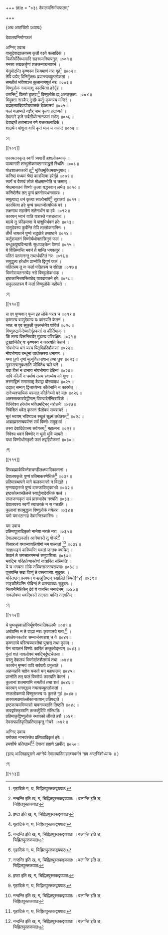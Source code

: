 +++
title = "०३८ देवालयनिर्माणफलम्"

+++
    
\{अथ अष्टत्रिंशो ऽध्यायः\}

देवालयनिर्माणफलं  
    
अग्निर् उवाच  
वासुदेवाद्यालयस्य कृतौ वक्ष्ये फलादिकं ।  
चिकीर्षोर्देवधामादि सहस्रजनिपापनुत् ॥००१॥  
मनसा सद्मकर्तॄणां शतजन्माघनाशनं ।  
येनुमोदन्ति कृष्णस्य क्रियमाणं नरा गृहं[^१]   ॥००२॥  
तेपि पापैर् विनिर्मुक्ताः प्रयान्त्यच्युतलोकतां ।  
समतीतं भविष्यञ्च कुलानामयुतं नरः ॥००३॥  
विष्णुलोकं नयत्याशु कारयित्वा हरेर्गृहं ।  
वसन्ति[^२] पितरो दृष्ट्वा[^३] विष्णुलोके ह्य् अलङ्कृताः   ॥००४॥  
विमुक्ता नारकैर् दुःखैः कर्तुः कृष्णस्य मन्दिरं   ।  
ब्रह्महत्यादिपापौघघातकं देवतालयं ॥००५॥  
फलं यन्नाप्यते यज्ञैर् धाम कृत्वा तदाप्यते ।  
देवागारे कृते सर्वतीर्थस्नानफलं लभेत् ॥००६॥  
देवाद्यर्थे हतानाञ्च रणे यत्तत्फलादिकं ।  
शाठ्येन पांशुना वापि कृतं धाम च नाकदं   ॥००७॥  
    
:न्  
    
[^१]: गृहादिकं ग, घ, चिह्नितपुस्तकद्वयपाठः  
    
[^२]: नन्दन्ति इति ख, ग, चिह्नितपुस्तकद्वयपाठः । वल्गन्ति इति ङ,  
चिह्नितपुस्तकपाठः  
    
[^३]: हृष्टा इति ख, ग, चिह्नितपुस्तकद्वयपाठः  

[[१०९]]
    
एकायतनकृत् स्वर्गी त्र्यगारी ब्रह्मलोकभाक् ।  
पञ्चागारी शम्भुलोकमष्टागाराद्धरौ स्थितिः   ॥००८॥  
षोडशालयकारी तु[^१] भुक्तिमुक्तिमवाप्नुयात् ।  
कनिष्ठं मध्यमं श्रेष्ठं कारयित्वा हरेर्गृहं   ॥००९॥  
स्वर्गं च वैष्णवं लोकं मोक्षमाप्नोति च क्रमात्   ।  
श्रेष्ठमायतनं विष्णोः कृत्वा यद्धनवान् लभेत्   ॥०१०॥  
कनिष्ठेनैव तत् पुण्यं प्राप्नोत्यधनवान्नरः   ।  
समुत्पाद्य धनं कृत्या स्वल्पेनापि[^२] सुरालयं ॥०११॥  
कारयित्वा हरेः पुण्यं सम्प्राप्नोत्यधिकं वरं   ।  
लक्षणाथ सहस्रेण शतेनार्धेन वा हरेः ॥०१२॥  
कारयन् भवनं याति यत्रास्ते गरुडध्वजः ।  
बाल्ये तु क्रीडमाणा ये पांशुभिर्भवनं हरेः   ॥०१३॥  
वासुदेवस्य कुर्वन्ति तेपि तल्लोकगामिनः ।  
तीर्थे चायतने पुण्ये सद्धक्षेत्रे तथाष्टमे ॥०१४॥  
कर्तुरायतनं विष्णोर्यथोक्तात्त्रिगुणं फलं ।  
बन्धूकपुष्पविन्यासैः सुधापङ्केन वैष्णवं   ॥०१५॥  
ये विलिम्पन्ति भवनं ते यान्ति भगवत्पुरं ।  
पतितं पतमानन्तु तथार्धपतितं नरः ॥०१६॥  
समुद्धृत्य हरेर्धाम प्राप्नोति द्विगुणं फलं ।  
पतितस्य तु यः कर्ता पतितस्य च रक्षिता ॥०१७॥  
विष्णोरायतनस्येह नरो विष्णुलोकभाक् ।  
इष्टकानिचयस्तिष्ठेद् यावदायतने हरेः ॥०१८॥  
सकुलस्तस्य वै कर्ता विष्णुलोके महीयते ।  
    
:न्  
    
[^१]: षोडशागारकारी तु इति ग, चिह्नितपुस्तकपाठः  
    
[^२]: स्वल्पेनैवेति ख, चिह्नितपुस्तकपाठः  

[[११०]]
    
स एव पुण्यवान् पूज्य इह लोके परत्र च ॥०१९॥  
कृष्णस्य वासुदेवस्य यः कारयति केतनं ।  
जातः स एव सुकृती कुलन्तेनैव पावितं ॥०२०॥  
विष्णुरुद्रार्कदेव्यादेर्गृहकर्ता स कीर्तिभाक् ।  
किं तस्य वित्तनिचयैर् मूढस्य परिरक्षितः ॥०२१॥  
दुःखार्जितैर् यः कृष्णस्य न कारयति केतनं   ।  
नोपभोग्यं धनं यस्य पितृविप्रदिवौकसां ॥०२२॥  
नोपभोगाय बन्धूनां व्यर्थस्तस्य धनागमः ।  
यथा ध्रुवो नृणां मृत्युर्वित्तनाशस् तथा ध्रुवः   ॥०२३॥  
मूढस्तत्रानुबध्नाति जीवितेथ चले घने ।  
यदा वित्तं न दानाय नोपभोगाय देहिनां ॥०२४॥  
नापि कीर्त्यै न धर्माथं तस्य स्वाम्येथ को गुणः   ।  
तस्माद्वित्तं समासाद्य दैवाद्वा पौरुषादथ ॥०२५॥  
दद्यात् सम्यग् द्विजाग्र्येभ्यः कीर्तनानि च कारयेत् ।  
दानेभ्यश्चाधिकं यस्मात् कीर्तनेभ्यो वरं यतः   ॥०२६॥  
अतस्तत्कारयेद्धीमान् विष्ण्वादेर्मन्दिरादिकं ।  
विनिवेश्य हरेर्धाम भक्तिमद्भिर् नरोत्तमैः ॥०२७॥  
निवेशितं भवेत् कृत्स्नं त्रैलोक्यं सचराचरं ।  
भूतं भवयम् भविष्यञ्च स्थूलं सूक्ष्मं तथेतरत्[^१]   ॥०२८॥  
आब्राह्मस्तम्बपर्यन्तं सर्वं विष्णोः समुद्भवं   ।  
तस्य देवादिदेवस्य सर्वगस्य[^२] महात्मनः ॥०२९॥  
निवेश्य भवनं विष्णोर् न भूयो भुवि जायते ।  
यथा विष्णोर्धामकृतौ फलं तद्वद्दिवौकसां   ॥०३०॥  
    
:न्  
    
[^१]: तथैव च इति ग, चिह्नितपुस्तकपाठः  
    
[^२]: सर्वेशस्य इति ख, चिह्नितपुस्तकपाठः  

[[१११]]
    
शिवब्रह्मार्कविघ्नेशचण्डीलक्ष्म्यादिकात्मनां   ।  
देवालयकृतेः पुण्यं प्रतिमाकरणेधिकं[^३]   ॥०३१॥  
प्रतिमास्थापने यागे फलस्यान्तो न विद्यते ।  
मृण्मयाद्दारुजे पुण्यं दारुजादिष्ट्काभवे   ॥०३२॥  
इष्टकोत्थाच्छैलजे स्याद्धेमादेरधिकं फलं ।  
सप्तजन्मकृतं पापं प्रारम्भादेव नश्यति ॥०३३॥  
देवालयस्य स्वर्गी स्यान्नरकं न स गच्छति ।  
कुलानां शतमुद्धृत्य विष्णुलोकं नयेन्नरः   ॥०३४॥  
यमो यमभटानाह देवमन्दिरकारिणः ।  
    
यम उवाच  
प्रतिमापूजादिकृतो नानेया नरकं नराः ॥०३५॥  
देवालयाद्यकर्तार आनेयास्ते तु गोचरे[^१] ।  
विसारध्वं यथान्यायन्नियोगो मम पाल्यतां [^२] ॥०३६॥  
नाज्ञाभङ्गं करिष्यन्ति भवतां जन्तवः क्वचित्   ।  
केवलं ते जगत्तातमनन्तं समुपाश्रिताः ॥०३७॥  
भवद्भिः परिहर्तव्यास्तेषां नात्रास्ति संस्थितिः   ।  
ये च भगवता लोके तच्चित्तास्तत्परायणाः ॥०३८॥  
पूजयन्ति सदा विष्णुं ते वस्त्याज्याः सुदूरतः   ।  
यस्तिष्ठन् प्रस्वपन् गच्छन्नुत्तिष्ठन् स्खलिते स्थिते[^४]   ॥०३९॥  
सङ्कीर्तयन्ति गोविन्दं ते वस्त्याज्याः सुदूरतः ।  
नित्यनैमित्तिकैर् देवं ये यजन्ति जनार्दनम् ॥०४०॥  
नावलोक्या भवद्भिस्ते तद्गता यान्ति तद्गतिम् ।  
    
:न्  
    
[^१]: आनेयास्त्वविशेषत इति ग, चिह्नितपुस्तकपाठः  
    
[^२]: नियमो मे ऽनुपाल्यतामिति ख, चिह्नितपुस्तकपाठः  
    
[^३]: जन्तवः क्वचिदिति ख, चिह्नितपुस्तकपाठः  

[[११२]]
    
ये पुष्पधूपवासोभिर्भूषणैश्चातिवल्लभैः   ॥०४१॥  
अर्चयन्ति न ते ग्राह्या नराः कृष्णालये गताः[^१]   ।  
उपलेपनकर्तारः सम्मार्जनपराश् च ये ॥०४२॥  
कृष्णालये परित्यज्यास्तेषां पुत्रास् तथा कुलम्   ।  
येन चायतनं विष्णोः कारितं तत्कुलोद्भवम् ॥०४३॥  
पुंसां शतं नावलोक्यं भवद्भिर्दुष्टचेतसा   ।  
यस्तु देवालयं विष्णोर्दारुशैलमयं तथा ॥०४४॥  
कारयेन् मृण्मयं वापि सर्वपापैः प्रमुच्यते ।  
अहन्यहनि यज्ञेन यजतो यन् महाफलम् ॥०४५॥  
प्राप्नोति तत् फलं विष्णोर्यः कारयति केतनं ।  
कुलानां शतमागामि समतीतं तथा शतं ॥०४६॥  
कारयन् भगवद्धाम नयत्यच्युतलोकतां ।  
सप्तलोकमयो विष्णुस्तस्य यः कुरुते गृहं ॥०४७॥  
तारयत्यक्षयांल्लोकानक्षयान् प्रतिपद्यते ।  
इष्टकाचयविन्यासो यावन्त्यब्दानि तिष्ठति ॥०४८॥  
तावद्वर्षसहस्राणि तत्कर्तुर्दिवि संस्थितिः ।  
प्रतिमाकृद्विष्णुलोकं स्थापको लीयते हरौ ।०४९।  
देवसद्मप्रतिकृतिप्रतिष्ठाकृत्तु गोचरे ॥०४९॥  
    
अग्निर् उवाच  
यमोक्ता नानयंस्तेथ प्रतिष्ठादिकृतं हरेः   ।  
हयशीर्षः प्रतिष्ठार्थं[^२] देवानां ब्रह्मणे ऽब्रवीत्   ॥०५०॥  
    
\{इत्य् आदिमहापुराणे आग्नेये देवालयादिमाहात्म्यवर्णनं नाम अष्टत्रिंशोध्यायः ॥  }
    
:न्  
    
[^१]: कृष्णाश्रये गता इति ख, घ, ङ,  
चिह्नितपुस्तकत्रयपाठः  
    
[^२]: प्रतिष्ठाद्यमिति ख, ङ, चिह्नितपुस्तकद्वयपाठः  

[[११३]]
    